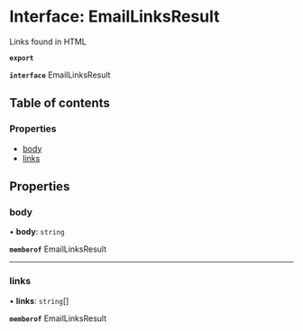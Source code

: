 # Interface: EmailLinksResult

Links found in HTML

**`export`**

**`interface`** EmailLinksResult

## Table of contents

### Properties

- [body](EmailLinksResult.md#body)
- [links](EmailLinksResult.md#links)

## Properties

### <a id="body" name="body"></a> body

• **body**: `string`

**`memberof`** EmailLinksResult

___

### <a id="links" name="links"></a> links

• **links**: `string`[]

**`memberof`** EmailLinksResult
